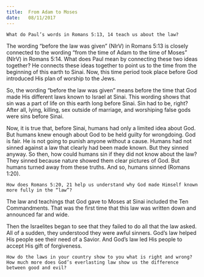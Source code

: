 ```yaml
---
title:  From Adam to Moses
date:   08/11/2017
---
```


`What do Paul’s words in Romans 5:13, 14 teach us about the law?`

The wording “before the law was given” (NIrV) in Romans 5:13 is closely connected to the wording “from the time of Adam to the time of Moses” (NIrV) in Romans 5:14. What does Paul mean by connecting these two ideas together? He connects these ideas together to point us to the time from the beginning of this earth to Sinai. Now, this time period took place before God introduced His plan of worship to the Jews.

So, the wording “before the law was given” means before the time that God made His different laws known to Israel at Sinai. This wording shows that sin was a part of life on this earth long before Sinai. Sin had to be, right? After all, lying, killing, sex outside of marriage, and worshiping false gods were sins before Sinai.

Now, it is true that, before Sinai, humans had only a limited idea about God. But humans knew enough about God to be held guilty for wrongdoing. God is fair. He is not going to punish anyone without a cause. Humans had not sinned against a law that clearly had been made known. But they sinned anyway. So then, how could humans sin if they did not know about the law? They sinned because nature showed them clear pictures of God. But humans turned away from these truths. And so, humans sinned (Romans 1:20).

`How does Romans 5:20, 21 help us understand why God made Himself known more fully in the “law”?`

The law and teachings that God gave to Moses at Sinai included the Ten Commandments. That was the first time that this law was written down and announced far and wide.

Then the Israelites began to see that they failed to do all that the law asked. All of a sudden, they understood they were awful sinners. God’s law helped His people see their need of a Savior. And God’s law led His people to accept His gift of forgiveness.

`How do the laws in your country show to you what is right and wrong? How much more does God’s everlasting law show us the difference between good and evil?`
